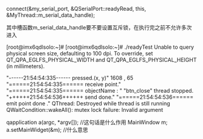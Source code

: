 connect(&my_serial_port, &QSerialPort::readyRead, this, &MyThread::m_serial_data_handle);

其中槽函数m_serial_data_handle要不要设置互斥锁，在执行完之前不允许多次进入


[root@imx6qdlsolo:~]# 
[root@imx6qdlsolo:~]# ./readyTest 
Unable to query physical screen size, defaulting to 100 dpi.
To override, set QT_QPA_EGLFS_PHYSICAL_WIDTH and QT_QPA_EGLFS_PHYSICAL_HEIGHT (in millimeters).


"------21:54:54:335------ pressed.(x, y)" 1608 ,  65
"======21:54:54:335====== receive point."
"======21:54:54:335====== objectName : " "btn_close"
thread stopped.
"++++++21:54:54:536++++++ send done."
"======21:54:54:536====== emit point done ."
QThread: Destroyed while thread is still running
QWaitCondition::wakeAll(): mutex lock failure: Invalid argument



qapplication a(argc, *argv[]);	//这句话是什么作用
MainWindow m;
a.setMainWidget(&m);		//什么意思


